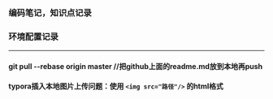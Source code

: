 ### 编码笔记，知识点记录
### 环境配置记录
--- 
#### git pull --rebase origin master //把github上面的readme.md放到本地再push
#### typora插入本地图片上传问题：使用 `<img src="路径"/>` 的html格式
